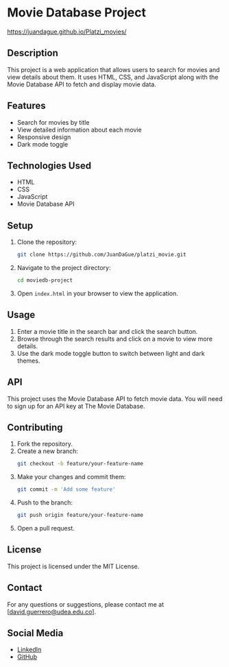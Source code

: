 # Movie Database Project
https://juandague.github.io/Platzi_movies/
## Description
This project is a web application that allows users to search for movies and view details about them. It uses HTML, CSS, and JavaScript along with the Movie Database API to fetch and display movie data.

## Features
- Search for movies by title
- View detailed information about each movie
- Responsive design
- Dark mode toggle

## Technologies Used
- HTML
- CSS
- JavaScript
- Movie Database API

## Setup
1. Clone the repository:
    ```bash
    git clone https://github.com/JuanDaGue/platzi_movie.git
    ```
2. Navigate to the project directory:
    ```bash
    cd moviedb-project
    ```
3. Open `index.html` in your browser to view the application.

## Usage
1. Enter a movie title in the search bar and click the search button.
2. Browse through the search results and click on a movie to view more details.
3. Use the dark mode toggle button to switch between light and dark themes.

## API
This project uses the Movie Database API to fetch movie data. You will need to sign up for an API key at The Movie Database.

## Contributing
1. Fork the repository.
2. Create a new branch:
    ```bash
    git checkout -b feature/your-feature-name
    ```
3. Make your changes and commit them:
    ```bash
    git commit -m 'Add some feature'
    ```
4. Push to the branch:
    ```bash
    git push origin feature/your-feature-name
    ```
5. Open a pull request.

## License
This project is licensed under the MIT License.

## Contact
For any questions or suggestions, please contact me at [david.guerrero@udea.edu.co].

## Social Media

-  [LinkedIn](https://www.linkedin.com/in/juan-david-guerrero-uchima-b94ab3226/)
- [GitHub](https://github.com/JuanDaGue/Repositorio_git)
